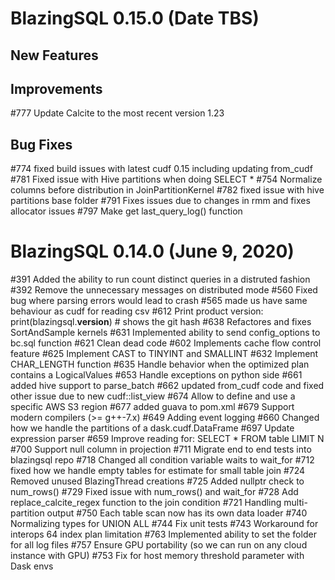 # BlazingSQL 0.15.0 (Date TBS)

## New Features


## Improvements
#777 Update Calcite to the most recent version 1.23



## Bug Fixes
#774 fixed build issues with latest cudf 0.15 including updating from_cudf
#781 Fixed issue with Hive partitions when doing SELECT *
#754 Normalize columns before distribution in JoinPartitionKernel
#782 fixed issue with hive partitions base folder
#791 Fixes issues due to changes in rmm and fixes allocator issues
#797 Make get last_query_log() function

# BlazingSQL 0.14.0 (June 9, 2020)

#391 Added the ability to run count distinct queries in a distruted fashion
#392 Remove the unnecessary messages on distributed mode
#560 Fixed bug where parsing errors would lead to crash
#565 made us have same behaviour as cudf for reading csv
#612 Print product version: print(blazingsql.__version__) # shows the git hash
#638 Refactores and fixes SortAndSample kernels
#631 Implemented ability to send config_options to bc.sql function
#621 Clean dead code
#602 Implements cache flow control feature
#625 Implement CAST to TINYINT and SMALLINT
#632 Implement CHAR_LENGTH function
#635 Handle behavior when the optimized plan contains a LogicalValues
#653 Handle exceptions on python side
#661 added hive support to parse_batch
#662 updated from_cudf code and fixed other issue due to new cudf::list_view
#674 Allow to define and use a specific AWS S3 region
#677 added guava to pom.xml
#679 Support modern compilers (>= g++-7.x)
#649 Adding event logging
#660 Changed how we handle the partitions of a dask.cudf.DataFrame
#697 Update expression parser
#659 Improve reading for: SELECT * FROM table LIMIT N
#700 Support null column in projection
#711 Migrate end to end tests into blazingsql repo
#718 Changed all condition variable waits to wait_for
#712 fixed how we handle empty tables for estimate for small table join
#724 Removed unused BlazingThread creations
#725 Added nullptr check to num_rows()
#729 Fixed issue with num_rows() and wait_for
#728 Add replace_calcite_regex function to the join condition
#721 Handling multi-partition output
#750 Each table scan now has its own data loader
#740 Normalizing types for UNION ALL
#744 Fix unit tests
#743 Workaround for interops 64 index plan limitation
#763 Implemented ability to set the folder for all log files 
#757 Ensure GPU portability (so we can run on any cloud instance with GPU)
#753 Fix for host memory threshold parameter with Dask envs
